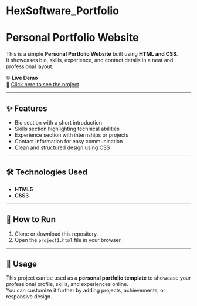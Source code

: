 # HexSoftware_Portfolio
# Personal Portfolio Website  

This is a simple **Personal Portfolio Website** built using **HTML and CSS**.  
It showcases bio, skills, experience, and contact details in a neat and professional layout.  

🌐 **Live Demo**  
🔗 [Click here to see the project](http://127.0.0.1:5500/project1.html)  

---

## ✨ Features  
- Bio section with a short introduction  
- Skills section highlighting technical abilities  
- Experience section with internships or projects  
- Contact information for easy communication  
- Clean and structured design using CSS  

---

## 🛠 Technologies Used  
- **HTML5**  
- **CSS3**  

---

## 🚀 How to Run  
1. Clone or download this repository.  
2. Open the `project1.html` file in your browser.  

---

## 📌 Usage  
This project can be used as a **personal portfolio template** to showcase your professional profile, skills, and experiences online.  
You can customize it further by adding projects, achievements, or responsive design.  
